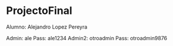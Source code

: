 # ProjectoFinal

Alumno: Alejandro Lopez Pereyra

Admin: ale  Pass: ale1234
Admin2: otroadmin  Pass: otroadmin9876
